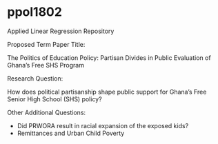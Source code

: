 # ppol1802
Applied Linear Regression Repository

Proposed Term Paper Title:

The Politics of Education Policy: Partisan Divides in Public Evaluation of Ghana’s Free SHS Program

Research Question: 

How does political partisanship shape public support for Ghana’s Free Senior High School (SHS) policy?

Other Additional Questions:

- Did PRWORA result in racial expansion of the exposed kids?
- Remittances and Urban Child Poverty 
